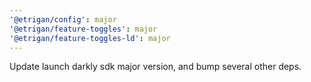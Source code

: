 ```yaml
---
'@etrigan/config': major
'@etrigan/feature-toggles': major
'@etrigan/feature-toggles-ld': major
---
```


Update launch darkly sdk major version, and bump several other deps.
